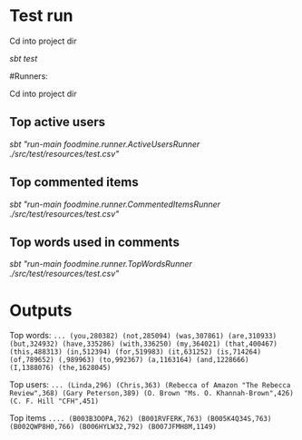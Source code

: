 # Test run

Cd into project dir

*sbt test*

#Runners:

Cd into project dir

## Top active users

*sbt "run-main foodmine.runner.ActiveUsersRunner ./src/test/resources/test.csv"*

## Top commented items

*sbt "run-main foodmine.runner.CommentedItemsRunner ./src/test/resources/test.csv"*

## Top words used in comments

*sbt "run-main foodmine.runner.TopWordsRunner ./src/test/resources/test.csv"*


# Outputs

Top words: 
`...
(you,280382)
(not,285094)
(was,307861)
(are,310933)
(but,324932)
(have,335286)
(with,336250)
(my,364021)
(that,400467)
(this,488313)
(in,512394)
(for,519983)
(it,631252)
(is,714264)
(of,789652)
(,989963)
(to,992367)
(a,1163164)
(and,1228666)
(I,1388076)
(the,1628045)
`

Top users:
`...
(Linda,296)
(Chris,363)
(Rebecca of Amazon "The Rebecca Review",368)
(Gary Peterson,389)
(O. Brown "Ms. O. Khannah-Brown",426)
(C. F. Hill "CFH",451)
`

Top items
`....
(B003B3OOPA,762)
(B001RVFERK,763)
(B005K4Q34S,763)
(B002QWP8H0,766)
(B006HYLW32,792)
(B007JFMH8M,1149)
`
